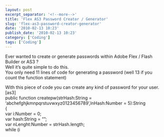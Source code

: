 ```yaml
---
layout: post
excerpt_separator: '<!--more-->'
title: 'Flex AS3 Password Creator / Generator'
slug: 'flex-as3-password-creator-generator'
date: '2010-02-13 10:23'
publish_date: '2010-02-13 10:23'
category: ['Coding']
tags: ['Coding']
---
```

Ever wanted to create or generate passwords within Adobe Flex / Flash Builder
or AS3 ?  
Well it’s quite simple to do this.  
You only need 11 lines of code for generating a password (well 13 if you count
the function statement)  
  
With this piece of code you can create any kind of password for your user.  
[as3]  
public function createpw(strHash:String =
‘abchefghjkmnpqrstuvwxyz0123456789’,lnHash:Number = 5):String  
{  
var i:Number = 0;  
var hash:String = “”;  
var nLenght:Number = strHash.length;  
while (i

